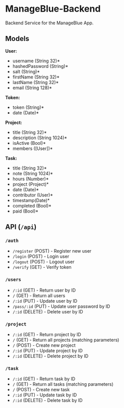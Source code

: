 # ManageBlue-Backend
Backend Service for the ManageBlue App.

## Models

**User:**
- username (String 32)*
- hashedPassword (String)*
- salt (String)*
- firstName (String 32)*
- lastName (String 32)*
- email (String 128)*

**Token:**
- token (String)*
- date (Date)*

**Project:**
- title (String 32)*
- description (String 1024)*
- isActive (Bool)*
- members ([User])*

**Task:**
- title (String 32)*
- note (String 1024)*
- hours (Number)*
- project (Project)*
- date (Date)*
- contributor (User)*
- timestamp(Date)*
- completed (Bool)*
- paid (Bool)*

## API (`/api`)

### `/auth`
- `/register` (POST) - Register new user
- `/login` (POST) - Login user
- `/logout` (POST) - Logout user
- `/verify` (GET) - Verify token

### `/users`
- `/:id` (GET) - Return user by ID
- `/` (GET) - Return all users
- `/:id` (PUT) - Update user by ID
- `/pass/:id` (PUT) - Update user password by ID
- `/:id` (DELETE) - Delete user by ID

### `/project`
- `/:id` (GET) - Return project by ID
- `/` (GET) - Return all projects (matching parameters)
- `/` (POST) - Create new project
- `/:id` (PUT) - Update project by ID
- `/:id` (DELETE) - Delete project by ID

### `/task`
- `/:id` (GET) - Return task by ID
- `/` (GET) - Return all tasks (matching parameters)
- `/` (POST) - Create new task
- `/:id` (PUT) - Update task by ID
- `/:id` (DELETE) - Delete task by ID

